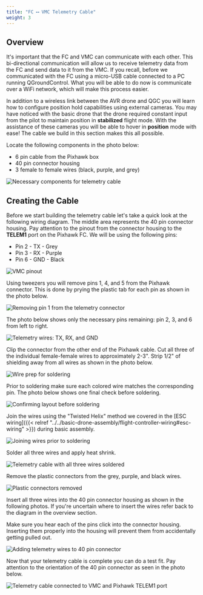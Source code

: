 ```yaml
---
title: "FC ⟷ VMC Telemetry Cable"
weight: 3
---
```


## Overview

It's important that the FC and VMC can communicate with each other. This bi-directional
communication will allow us to receive telemetry data from the FC and send data to it
from the VMC. If you recall, before we communicated with the FC using a micro-USB cable
connected to a PC running QGroundControl. What you will be able to do now is communicate
over a WiFi network, which will make this process easier.

In addition to a wireless link between the AVR drone and QGC you will learn how to
configure position hold capabilities using external cameras. You may have noticed with
the basic drone that the drone required constant input from the pilot to maintain
position in **stabilized** flight mode. With the assistance of these cameras you will be
able to hover in **position** mode with ease! The cable we build in this section makes
this all possible.

Locate the following components in the photo below:

- 6 pin cable from the Pixhawk box
- 40 pin connector housing
- 3 female to female wires (black, purple, and grey)

![Necessary components for telemetry cable](telem_cable_1.jpg)

## Creating the Cable

Before we start building the telemetry cable let's take a quick look at the following
wiring diagram. The middle area represents the 40 pin connector housing. Pay attention
to the pinout from the connector housing to the **TELEM1** port on the Pixhawk FC. We
will be using the following pins:

- Pin 2 - TX - Grey
- Pin 3 - RX - Purple
- Pin 6 - GND - Black

![VMC pinout](jetson_pinout_diagram.png)

Using tweezers you will remove pins 1, 4, and 5 from the Pixhawk connector. This is done
by prying the plastic tab for each pin as shown in the photo below.

![Removing pin 1 from the telemetry connector](telem_cable_2.jpg)

The photo below shows only the necessary pins remaining: pin 2, 3, and 6 from left to
right.

![Telemetry wires: TX, RX, and GND](telem_cable_3.jpg)

Clip the connector from the other end of the Pixhawk cable. Cut all three of the
individual female-female wires to approximately 2-3". Strip 1/2" of shielding away from
all wires as shown in the photo below.

![Wire prep for soldering](telem_cable_4.jpg)

Prior to soldering make sure each colored wire matches the corresponding pin. The photo
below shows one final check before soldering.

![Confirming layout before soldering](telem_cable_5.jpg)

Join the wires using the "Twisted Helix" method we covered in the [ESC
wiring]({{< relref "../../basic-drone-assembly/flight-controller-wiring#esc-wiring" >}})
during basic assembly.

![Joining wires prior to soldering](telem_cable_6.jpg)

Solder all three wires and apply heat shrink.

![Telemetry cable with all three wires soldered](telem_cable_7.jpg)

Remove the plastic connectors from the grey, purple, and black wires.

![Plastic connectors removed](telem_cable_8.jpg)

Insert all three wires into the 40 pin connector housing as shown in the following
photos. If you're uncertain where to insert the wires refer back to the diagram in the
overview section.

Make sure you hear each of the pins click into the connector housing. Inserting them
properly into the housing will prevent them from accidentally getting pulled out.

![Adding telemetry wires to 40 pin connector](telem_cable_9.jpg)

Now that your telemetry cable is complete you can do a test fit. Pay attention to the
orientation of the 40 pin connector as seen in the photo below.

![Telemetry cable connected to VMC and Pixhawk TELEM1 port](telem_cable_10.jpg)
